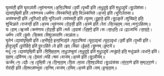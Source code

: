 

  
घृ॒तव॑ती॒ इति॑ घृ॒तऽव॑ती।भुव॑नानाम्।अ॒भि॒ऽश्रिया॑।उ॒र्वी।पृ॒थ्वी इति॑।म॒धु॒दुघे॒ इति॑ म॒धु॒ऽदुघे॑।सु॒ऽपेश॑सा।द्यावा॑पृथि॒वी इति॑।वरु॑णस्य।धर्म॑णा।विस्क॑भिते॒ इति॒ विऽस्क॑भिते।अ॒जरे॒ इति॑।भूरि॑ऽरेतसा॥  
अस॑श्चन्ती॒ इति॑।भूरि॑धारे॒ इति॒ भूरि॑ऽधारे।पय॑स्वती॒ इति॑।घृ॒तम्।दु॒हा॒ते॒ इति॑।सु॒ऽकृते॑।शुचि॑व्रते॒ इति॒ शुचि॑ऽव्रते।राज॑न्ती॒ इति॑।अ॒स्य।भुव॑नस्य।रो॒द॒सी॒ इति॑।अ॒स्मे इति॑।रेतः॑।सि॒ञ्च॒त॒म्।यत्।मनुः॑ऽहितम्॥  
यः।वा॒म्।ऋ॒जवे॑।क्रम॑णाय।रो॒द॒सी॒ इति॑।मर्तः॑।द॒दाश॑।धि॒ष॒णे॒ इति॑।सः।सा॒ध॒ति॒।प्र।प्र॒ऽजाभिः॑।जा॒य॒ते॒।धर्म॑णः।परि॑।यु॒वोः।सि॒क्ता।विषु॑ऽरूपाणि।सऽव्र॑ता॥  
घृ॒तेन॑।द्यावा॑पृथि॒वी इति॑।अ॒भीवृ॑ते॒ इत्य॒भिऽवृ॑ते।घृ॒त॒ऽश्रिया॑।घृ॒त॒ऽपृचा॑।घृ॒त॒ऽवृधा॑।उ॒र्वी इति॑।पृ॒थ्वी इति॑।हो॒तृ॒ऽवूर्ये॑।पु॒रोहि॑ते॒ इति॑ पु॒रःऽहि॑ते।ते इति॑।इत्।विप्राः॑।ई॒ळ॒ते॒।सु॒म्नम्।इ॒ष्टये॑॥  
मधु॑।नः॒।द्यावा॑पृथि॒वी इति॑।मि॒मि॒क्ष॒ता॒म्।म॒धु॒ऽश्चुता॑।म॒धु॒दुघे॒ इति॑ म॒धु॒ऽदुघे॑।मधु॑व्रते॒ इति॒ मधु॑ऽव्रते।दधा॑ने॒ इति॑।य॒ज्ञम्।द्रवि॑णम्।च॒।दे॒वता॑।महि॑।श्रवः॑।वाज॑म्।अ॒स्मे इति॑।सु॒ऽवीर्य॑म्॥  
ऊर्ज॑म्।नः॒।द्यौः।च॒।पृ॒थि॒वी।च॒।पि॒न्व॒ता॒म्।पि॒ता।मा॒ता।वि॒श्व॒ऽविदा॑।सु॒ऽदंस॑सा।सं॒र॒रा॒णे इति॑ स॒म्ऽर॒रा॒णे।रोद॑सी॒ इति॑।वि॒श्वऽश॑म्भुवा।स॒निम्।वाज॑म्।र॒यिम्।अ॒स्मे इति॑।सम्।इ॒न्व॒ता॒म्॥  
